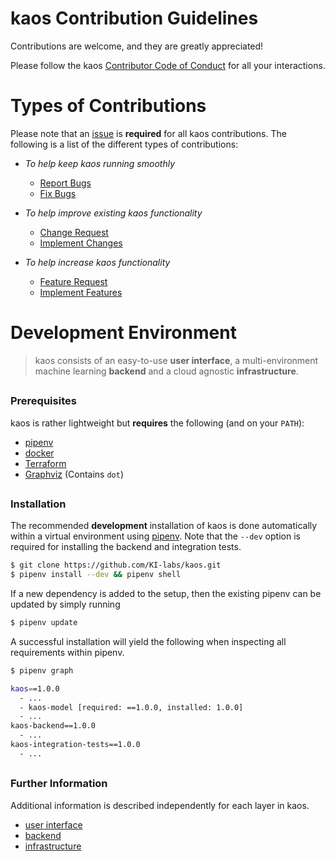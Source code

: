 # kaos Contribution Guidelines

Contributions are welcome, and they are greatly appreciated!

Please follow the kaos [Contributor Code of Conduct](CODE_OF_CONDUCT.md) for all your interactions.

# Types of Contributions

Please note that an [issue](https://github.com/KI-labs/kaos/issues) is **required** for all kaos contributions. The following is a list of the different types of contributions:

- _To help keep kaos running smoothly_
    - [Report Bugs](https://github.com/KI-labs/kaos/issues)
    - [Fix Bugs](https://github.com/KI-labs/kaos/issues)

- _To help improve existing kaos functionality_
    - [Change Request](https://github.com/KI-labs/kaos/issues)
    - [Implement Changes](https://github.com/KI-labs/kaos/issues)


- _To help increase kaos functionality_
    - [Feature Request](https://github.com/KI-labs/kaos/issues)
    - [Implement Features](https://github.com/KI-labs/kaos/issues)

# Development Environment

> kaos consists of an easy-to-use **user interface**, a multi-environment machine learning **backend** and a cloud agnostic **infrastructure**.

##
### Prerequisites

kaos is rather lightweight but **requires** the following (and on your `PATH`):

- [pipenv](https://docs.pipenv.org/en/latest/install/#installing-pipenv)
- [docker](https://docs.docker.com/install/)
- [Terraform](https://www.terraform.io/downloads.html)
- [Graphviz](https://www.graphviz.org/download/) (Contains `dot`)

##
### Installation

The recommended **development** installation of kaos is done automatically within a virtual environment using [pipenv](https://docs.pipenv.org/en/latest/install/#installing-pipenv). Note that the `--dev` option is required for installing the backend and integration tests.

```bash
$ git clone https://github.com/KI-labs/kaos.git
$ pipenv install --dev && pipenv shell
```
If a new dependency is added to the setup, then the existing pipenv can be updated by simply running
```bash
$ pipenv update
```

A successful installation will yield the following when inspecting all requirements within pipenv.

```bash
$ pipenv graph

kaos==1.0.0
  - ...
  - kaos-model [required: ==1.0.0, installed: 1.0.0]
  - ...
kaos-backend==1.0.0
  - ...
kaos-integration-tests==1.0.0
  - ...

```

##
### Further Information

Additional information is described independently for each layer in kaos.

- [user interface](../cli/README.md)
- [backend](../backend/README.md)
- [infrastructure](../infrastructure/README.md)
